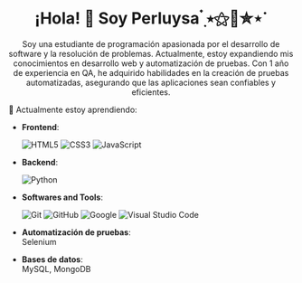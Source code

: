 <div align="center">
    <h1>¡Hola! 👾 Soy Perluysa ๋࣭ ⭑⚝💜✮⋆˙</h1>
    <p>Soy una estudiante de programación apasionada por el desarrollo de software y la resolución de problemas. Actualmente, estoy expandiendo mis conocimientos en desarrollo web y automatización de pruebas. Con 1 año de experiencia en QA, he adquirido habilidades en la creación de pruebas automatizadas, asegurando que las aplicaciones sean confiables y eficientes.</p>
</div>
<div>
  🌱 Actualmente estoy aprendiendo:
<br>   
  
- **Frontend**:

   ![HTML5](https://img.shields.io/badge/HTML5%20-%23E34F26.svg?style=for-the-badge&logo=html5&logoColor=white)
   ![CSS3](https://img.shields.io/badge/CSS%20-%231572B6.svg?style=for-the-badge&logo=css3&logoColor=white)
   ![JavaScript](https://img.shields.io/badge/JavaScript%20-%23F7DF1E.svg?style=for-the-badge&logo=javascript&logoColor=black)

- **Backend**:
  
   ![Python](https://img.shields.io/badge/Python%20-%2314354C.svg?style=for-the-badge&logo=python&logoColor=white)

- **Softwares and Tools**:

    ![Git](https://img.shields.io/badge/git-%23F05033.svg?style=for-the-badge&logo=git&logoColor=white)
    ![GitHub](https://img.shields.io/badge/github-%23121011.svg?style=for-the-badge&logo=github&logoColor=white)
    ![Google](https://img.shields.io/badge/google-%234285F4.svg?style=for-the-badge&logo=google&logoColor=white)
    ![Visual Studio Code](https://img.shields.io/badge/Visual%20Studio%20Code-0078d7.svg?style=for-the-badge&logo=visual-studio-code&logoColor=white)

- **Automatización de pruebas**:
  <br> Selenium <br>

-  **Bases de datos**:
  <br> MySQL, MongoDB <br>




  
